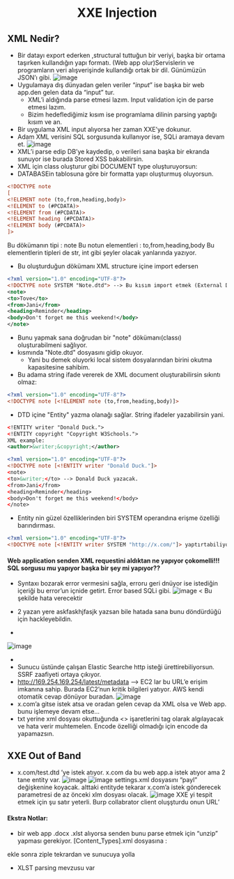<h1 align="center">XXE Injection</h1>

## XML Nedir?
- Bir datayı export ederken ,structural tuttuğun bir veriyi, başka bir ortama taşırken kullandığın yapı formatı. (Web app olur)Servislerin ve programların veri alışverişinde kullandığı ortak bir dil. Günümüzün JSON’ı gibi.
![image](https://github.com/grealyve/MDISec-Web-Security-and-Hacking-Notes/assets/41903311/37423fd1-038c-4cfa-b3cf-7cbee0b85bfa)
- Uygulamaya dış dünyadan gelen veriler “*input*” ise başka bir web app.den gelen data da “input” tur.
    - XML’i aldığında parse etmesi lazım. Input validation için de parse etmesi lazım.
    - Bizim hedeflediğimiz kısım ise programlama dilinin parsing yaptığı kısım ve an.
- Bir uygulama XML input alıyorsa her zaman XXE’ye dokunur.
- Adam XML verisini SQL sorgusunda kullanıyor ise, SQLi aramaya devam et.
![image](https://github.com/grealyve/MDISec-Web-Security-and-Hacking-Notes/assets/41903311/fc138d1e-94e3-4642-8db8-9344ec22d0f2)
- XML’i parse edip DB’ye kaydedip, o verileri sana başka bir ekranda sunuyor ise burada Stored XSS bakabilirsin.
- XML için class oluşturur gibi DOCUMENT type oluşturuyorsun:
- DATABASEin tablosuna göre bir formatta yapı oluşturmuş oluyorsun.
```xml
<!DOCTYPE note
[
<!ELEMENT note (to,from,heading,body)>
<!ELEMENT to (#PCDATA)>
<!ELEMENT from (#PCDATA)>
<!ELEMENT heading (#PCDATA)>
<!ELEMENT body (#PCDATA)>
]>
```
Bu dökümanın tipi : note
Bu notun elementleri : to,from,heading,body
Bu elementlerin tipleri de str, int gibi şeyler olacak yanlarında yazıyor.

- Bu oluşturduğun dökümanı XML structure içine import edersen 
```xml
<?xml version="1.0" encoding="UTF-8"?>
<!DOCTYPE note SYSTEM "Note.dtd"> --> Bu kısım import etmek (External Document Type Definition)
<note>
<to>Tove</to>
<from>Jani</from>
<heading>Reminder</heading>
<body>Don't forget me this weekend!</body>
</note>
```
- Bunu yapmak sana doğrudan bir "note" dökümanı(classı) oluşturabilmeni sağlıyor.
- <!DOCTYPE note SYSTEM "Note.dtd"> kısmında "Note.dtd" dosyasını gidip okuyor.
  - Yani bu demek oluyorki local sistem dosyalarından birini okutma kapasitesine sahibim.
- Bu adama string ifade vererek de XML document oluşturabilirsin sıkıntı olmaz:
```xml
<?xml version="1.0" encoding="UTF-8"?>
<!DOCTYPE note [<!ELEMENT note (to,from,heading,body)]> 
```
- DTD içine "Entity" yazma olanağı sağlar. String ifadeler yazabilirsin yani.
```xml
<!ENTITY writer "Donald Duck.">
<!ENTITY copyright "Copyright W3Schools.">
XML example:
<author>&writer;&copyright;</author>

<?xml version="1.0" encoding="UTF-8"?>
<!DOCTYPE note [<!ENTITY writer "Donald Duck."]> 
<note>
<to>&writer;</to> --> Donald Duck yazacak.
<from>Jani</from>
<heading>Reminder</heading>
<body>Don't forget me this weekend!</body>
</note>
```
- Entity nin güzel özelliklerinden biri SYSTEM operandına erişme özelliği barındırması.
```xml
<?xml version="1.0" encoding="UTF-8"?>
<!DOCTYPE note [<!ENTITY writer SYSTEM "http://x.com/"]> yaptırtabiliyorsun. 
```
#### Web application senden XML requestini aldıktan ne yapıyor çokomelli!!! SQL sorgusu mu yapıyor başka bir şey mi yapıyor??

- Syntaxı bozarak error vermesini sağla, erroru geri dnüyor ise istediğin içeriği bu error’un içnide getirt. Error based SQLi gibi.
![image](https://github.com/grealyve/MDISec-Web-Security-and-Hacking-Notes/assets/41903311/0a75aa97-ffce-4314-9859-5599f46ee15c)
< Bu şekilde hata verecektir
- 2 yazan yere askfaskhjfasjk yazsan bile hatada sana bunu döndürdüğü için hackleyebildin.

- <!DOCTYPE note [<!ENTITY writer SYSTEM "file:///etc/passwd"]>
![image](https://github.com/grealyve/MDISec-Web-Security-and-Hacking-Notes/assets/41903311/0b77b7ae-19ee-4bab-a716-a291ff861c77)
- <!DOCTYPE note [<!ENTITY writer SYSTEM "http://127.0.0.1:9002/"]>
- Sunucu üstünde çalışan Elastic Searche http isteği ürettirebiliyorsun. SSRF zaafiyeti ortaya çıkıyor.
- http://169.254.169.254/latest/metadata  —> EC2 lar bu URL’e erişim imkanına sahip. Burada EC2’nun kritik bilgileri yatıyor. AWS kendi otomatik cevap dönüyor buradan.
![image](https://github.com/grealyve/MDISec-Web-Security-and-Hacking-Notes/assets/41903311/de8bb36e-8710-4537-b7b2-b278aa65f67f)
- x.com’a gitse istek atsa ve oradan gelen cevap da XML olsa ve Web app. bunu işlemeye devam etse…
- txt yerine xml dosyası okuttuğunda <> işaretlerini tag olarak algılayacak ve hata verir muhtemelen. Encode özelliği olmadığı için encode da yapamazsın.

## XXE Out of Band
- x.com/test.dtd ’ye istek atıyor. x.com da bu web app.a istek atıyor ama 2 tane entity var.
![image](https://github.com/grealyve/MDISec-Web-Security-and-Hacking-Notes/assets/41903311/05a71c5e-b883-44d8-b183-3c9a8c9b1978)
![image](https://github.com/grealyve/MDISec-Web-Security-and-Hacking-Notes/assets/41903311/056b3e27-de56-4169-915e-e0da406ebf2d)
settings.xml dosyasını “payl” değişkenine koyacak.
alttaki entityde tekarar x.com’a istek gönderecek parametresi de az önceki xlm dosyası olacak.
![image](https://github.com/grealyve/MDISec-Web-Security-and-Hacking-Notes/assets/41903311/478385bf-7be0-45b4-863f-6d96cd2f2e39)
XXE yi tespit etmek için şu satır yeterli. Burp collabrator client oluşşturdu onun URL’

#### Ekstra Notlar:
- bir web app .docx .xlst alıyorsa senden bunu parse etmek için “unzip” yapması gerekiyor. [Content_Types].xml dosyasına :
<!DOCTYPE foo [<!ENTITY xxe123 SYSTEM "http://127.0.0.1:8000/"]>
ekle sonra ziple tekrardan ve sunucuya yolla
- XLST parsing mevzusu var
